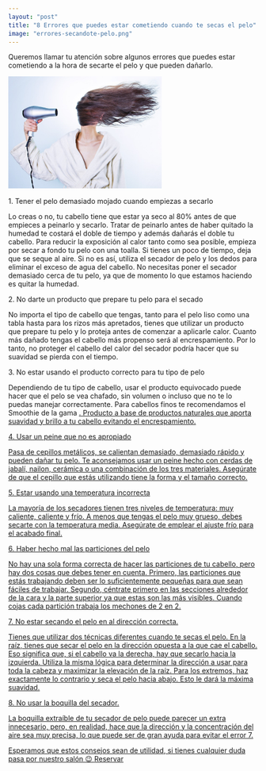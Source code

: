 ```yaml
---
layout: "post"
title: "8 Errores que puedes estar cometiendo cuando te secas el pelo"
image: "errores-secandote-pelo.png"
---
```


 <article class="container mod-row">
  <div class="container-item-text-left">
   <p>
    Queremos llamar tu atención sobre algunos errores que puedes estar cometiendo a la hora de secarte el pelo y que pueden dañarlo.
   </p>
 </div>
 <div>
    <img src="img/secarse-el-pelo.jpg" width="310" height="auto" alt="Errores cuando te secas el pelo">
 </div>
   <p>1. Tener el pelo demasiado mojado cuando empiezas a secarlo</p>
   <p>
    Lo creas o no, tu cabello tiene que estar ya seco al 80% antes de que empieces a peinarlo y secarlo. Tratar de peinarlo antes de haber quitado la humedad te costará el doble de tiempo y además dañarás el doble tu cabello. Para reducir la exposición al calor tanto como sea posible, empieza por secar a fondo tu pelo con una toalla. Si tienes un poco de tiempo, deja que se seque al aire. Si no es así, utiliza el secador de pelo y los dedos para eliminar el exceso de agua del cabello. No necesitas poner el secador demasiado cerca de tu pelo, ya que de momento lo que estamos haciendo es quitar la humedad.
   </p>
   <p>2. No darte un producto que prepare tu pelo para el secado</p>
   <p>
    No importa el tipo de cabello que tengas, tanto para el pelo liso como una tabla hasta para los rizos más apretados, tienes que utilizar un producto que prepare tu pelo y lo proteja antes de comenzar a aplicarle calor. Cuanto más dañado tengas el cabello más propenso será al encrespamiento. Por lo tanto, no proteger el cabello del calor del secador podría hacer que su suavidad se pierda con el tiempo.
   </p>
   <p>3. No estar usando el producto correcto para tu tipo de pelo</p>
   <p>
    Dependiendo de tu tipo de cabello, usar el producto equivocado puede hacer que el pelo se vea chafado, sin volumen  o incluso que no te lo puedas manejar correctamente. Para cabellos finos te recomendamos el Smoothie de la gama <a class="link" href= "http://www.peluqueriaescandalozaragoza.es/productos-kinessences-detoxKinessences" Detox de Kin cosmetics</a>. Producto a base de productos naturales que aporta suavidad y brillo a tu cabello evitando el encrespamiento.
   </p>
   <p>4. Usar un peine que no es apropiado</p>
   <p>
    Pasa de cepillos metálicos, se calientan demasiado, demasiado rápido y pueden dañar tu pelo. Te aconsejamos usar un peine hecho con cerdas de jabalí, nailon, cerámica o una combinación de los tres materiales. Asegúrate de que el cepillo que estás utilizando tiene la forma y el tamaño correcto.
   </p>
   <p>5. Estar usando una temperatura incorrecta</p>
   <p>
    La mayoría de los secadores tienen tres niveles de temperatura: muy caliente, caliente y frío. A menos que tengas el pelo muy grueso, debes secarte con la temperatura media. Asegúrate de emplear el ajuste frío para el acabado final.
  </p>
  <p>6. Haber hecho mal las particiones del pelo</p>
  <p>
    No hay una sola forma correcta de hacer las particiones de tu cabello, pero hay dos cosas que debes tener en cuenta.
    Primero, las particiones que estás trabajando deben ser lo suficientemente pequeñas para que sean fáciles de trabajar.
    Segundo, céntrate primero en las secciones alrededor de la cara y la parte superior ya que estas son las  más visibles.
    Cuando cojas cada partición trabaja los mechones de 2 en 2.
  </p>
  <p>7. No estar secando el pelo en al dirección correcta.</p>
  <p>
    Tienes que utilizar dos técnicas diferentes cuando te secas el pelo. En la raíz, tienes que secar el pelo en la dirección opuesta a la que cae el cabello. Eso significa que, si el cabello va la derecha, hay que secarlo hacia la izquierda. Utiliza la misma lógica para determinar la dirección a usar para toda la cabeza y maximizar la elevación de la raíz. Para los extremos, haz exactamente lo contrario y seca el pelo hacia abajo. Esto le dará la máxima suavidad.
  </p>
  <p>8. No usar la boquilla del secador.</p>
  <p>
   La boquilla extraíble de tu secador de pelo puede parecer un extra innecesario, pero, en realidad, hace que la dirección y la concentración  del aire sea muy precisa, lo que puede ser de gran ayuda para evitar el error 7.
   </p>
   <p class="container text-center">
   Esperamos que estos consejos sean de utilidad, si tienes cualquier duda pasa por nuestro salón &#128521; <a class="button" href="{{ site.url }}/formulario">Reservar</a>
   </p>
</article>
